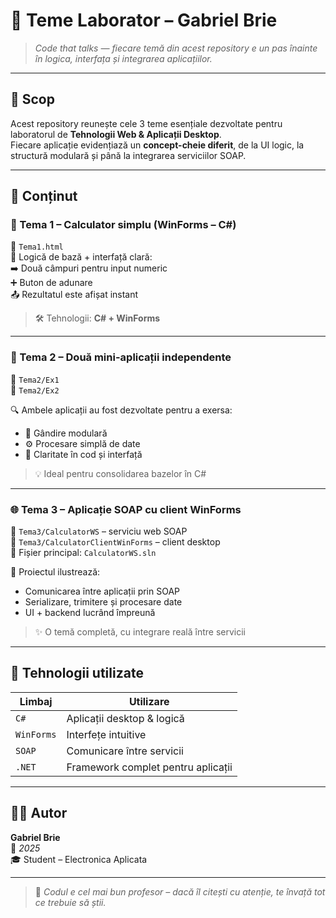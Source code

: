 # 🚀 Teme Laborator – Gabriel Brie

> *Code that talks — fiecare temă din acest repository e un pas înainte în logica, interfața și integrarea aplicațiilor.*

---

## 🎯 Scop

Acest repository reunește cele 3 teme esențiale dezvoltate pentru laboratorul de **Tehnologii Web & Aplicații Desktop**.  
Fiecare aplicație evidențiază un **concept-cheie diferit**, de la UI logic, la structură modulară și până la integrarea serviciilor SOAP.

---

## 📘 Conținut

### 🧮 Tema 1 – Calculator simplu (WinForms – C#)

📄 `Tema1.html`  
🧠 Logică de bază + interfață clară:  
➡️ Două câmpuri pentru input numeric  
➕ Buton de adunare  
📤 Rezultatul este afișat instant

> 🛠️ Tehnologii: **C# + WinForms**

---

### 🧩 Tema 2 – Două mini-aplicații independente

📁 `Tema2/Ex1`  
📁 `Tema2/Ex2`  

🔍 Ambele aplicații au fost dezvoltate pentru a exersa:
- 🧱 Gândire modulară
- ⚙️ Procesare simplă de date
- 🎯 Claritate în cod și interfață

> 💡 Ideal pentru consolidarea bazelor în C#

---

### 🌐 Tema 3 – Aplicație SOAP cu client WinForms

📁 `Tema3/CalculatorWS` – serviciu web SOAP  
📁 `Tema3/CalculatorClientWinForms` – client desktop  
🔗 Fișier principal: `CalculatorWS.sln`

🔌 Proiectul ilustrează:
- Comunicarea între aplicații prin SOAP
- Serializare, trimitere și procesare date
- UI + backend lucrând împreună

> ✨ O temă completă, cu integrare reală între servicii

---

## 🧰 Tehnologii utilizate

| Limbaj       | Utilizare                   |
|--------------|-----------------------------|
| `C#`         | Aplicații desktop & logică  |
| `WinForms`   | Interfețe intuitive         |
| `SOAP`       | Comunicare între servicii   |
| `.NET`       | Framework complet pentru aplicații |

---

## 👨‍💻 Autor

**Gabriel Brie**  
📅 *2025*  
🎓 Student – Electronica Aplicata 

---

> 🧠 *Codul e cel mai bun profesor – dacă îl citești cu atenție, te învață tot ce trebuie să știi.*

